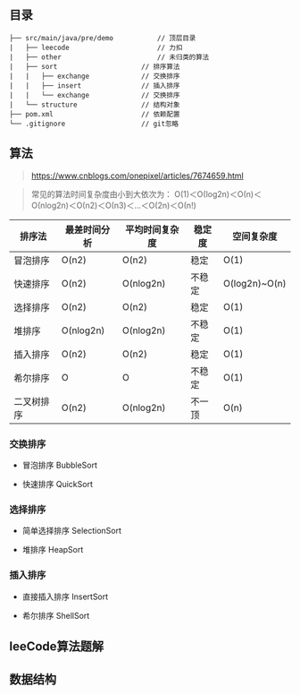 ## 目录
```
├── src/main/java/pre/demo           // 顶层目录
|   ├── leecode                      // 力扣
|   ├── other                        // 未归类的算法
|   ├── sort                     // 排序算法
|   |   ├── exchange             // 交换排序
|   |   ├── insert               // 插入排序
|   |   └── exchange             // 交换排序
|   └── structure                // 结构对象
├── pom.xml                      // 依赖配置
└── .gitignore                   // git忽略

```

## 算法
> https://www.cnblogs.com/onepixel/articles/7674659.html

> 常见的算法时间复杂度由小到大依次为：
Ο(1)＜Ο(log2n)＜Ο(n)＜Ο(nlog2n)＜Ο(n2)＜Ο(n3)＜…＜Ο(2n)＜Ο(n!)
      
|排序法|最差时间分析|平均时间复杂度|稳定度| 空间复杂度 |
| ----- | ----- | ----- | ----- | ----- |
|冒泡排序|O(n2)|O(n2)|稳定|O(1)|
|快速排序|O(n2)|O(nlog2n)|不稳定|O(log2n)~O(n)|
|选择排序|O(n2)|O(n2)|稳定|O(1)|
|堆排序|O(nlog2n)|O(nlog2n)|不稳定|O(1)|
|插入排序|O(n2)|O(n2)|稳定|O(1)|
|希尔排序|O|O|不稳定|O(1)|
|二叉树排序|O(n2)|O(nlog2n)|不一顶|O(n)|

### 交换排序
- 冒泡排序 BubbleSort

- 快速排序 QuickSort

### 选择排序
- 简单选择排序 SelectionSort

- 堆排序 HeapSort

### 插入排序
- 直接插入排序 InsertSort

- 希尔排序 ShellSort

## leeCode算法题解

## 数据结构
